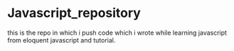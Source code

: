 # Javascript_repository
this is the repo in which i push code which i wrote while learning javascript from eloquent javascript and tutorial. 
